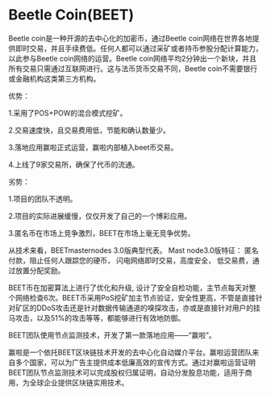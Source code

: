 # 

# Beetle Coin(BEET)

Beetle coin是一种开源的去中心化的加密币，通过Beetle coin网络在世界各地提供即时交易，并且手续费低。任何人都可以通过采矿或者持币参股分配计算能力，以此参与Beetle coin网络的运营。Beetle coin网络平均2分钟出一个新块，并且所有交易只需通过互联网进行。这与法币货币交易不同，Beetle coin不需要银行或金融机构这类第三方机构。

优势：

1.采用了POS+POW的混合模式挖矿。

2.交易速度快，且交易费用低，节能和确认数量少。

3.落地应用赢啦正式运营，赢啦内部植入beet币交易。

4.上线了9家交易所，确保了代币的流通。

劣势：

1.项目的团队不透明。

2.项目的实际进展缓慢，仅仅开发了自己的一个博彩应用。

3.匿名币在市场上竞争激烈，BEET在市场上毫无竞争优势。

从技术来看，BEETmasternodes 3.0版典型代表。
Mast node3.0版特征：
匿名付款，阻止任何人跟踪您的硬币，
闪电网络即时交易，高度安全，
低交易费，通过放置分配奖励。

BEET币在加密算法上进行了优化和升级, 设计了安全自检功能，主节点每天对整个网络检查6次。BEET币采用PoS挖矿加主节点验证，安全性更高，不管是直接针对矿区的DDoS攻击还是针对数据传输通道的嗅探攻击，亦或是直接针对用户的挂马攻击，以及51%的攻击等等，都能够进行有效地防御。

BEET团队使用节点监测技术，开发了第一款落地应用——“赢啦”。

赢啦是一个依托BEET区块链技术开发的去中心化自动媒介平台。赢啦运营团队来自多个国家，可以为广告主提供成本低廉高效的宣传方式。通过对赢啦运营证明BEET团队节点监测技术可以完成股权归属证明，自动分发股息功能，适用于商用，为全球企业提供区块链实用技术。

